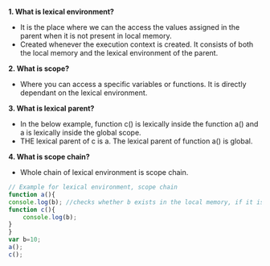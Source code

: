 **1. What is lexical environment?**
* It is the place where we can the access the values assigned in the parent when it is not present in local memory.
* Created whenever the execution context is created. It consists of both the local memory and the lexical environment of the parent.

**2. What is scope?**
* Where you can access a specific variables or functions. It is directly dependant on the lexical environment.

**3. What is lexical parent?**
* In the below example, function c() is lexically inside the function a() and a is lexically inside the global scope. 
* THE lexical parent of c is a. The lexical parent of function a() is global.

**4. What is scope chain?**
* Whole chain of lexical environment is scope chain.
```javascript
// Example for lexical environment, scope chain
function a(){
console.log(b); //checks whether b exists in the local memory, if it is not available it will search in the lexical environment of the parent(a) and even if it is not present, it will serach in the lexical environment of a(which is global)
function c(){
    console.log(b);
}
}
var b=10;
a();
c();
```
